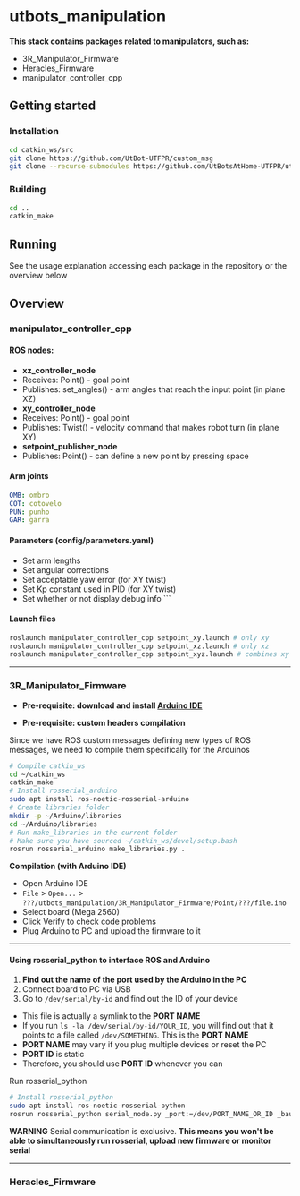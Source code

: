 # utbots_manipulation

**This stack contains packages related to manipulators, such as:**
- 3R_Manipulator_Firmware
- Heracles_Firmware
- manipulator_controller_cpp


## Getting started

### Installation

```bash
cd catkin_ws/src
git clone https://github.com/UtBot-UTFPR/custom_msg
git clone --recurse-submodules https://github.com/UtBotsAtHome-UTFPR/utbots_manipulation.git
```

### Building

```bash
cd ..
catkin_make
```

## Running

See the usage explanation accessing each package in the repository or the overview below

## Overview

### manipulator_controller_cpp

#### ROS nodes:
- **xz_controller_node**
- Receives: Point() - goal point
- Publishes: set_angles() - arm angles that reach the input point (in plane XZ)
- **xy_controller_node**
- Receives: Point() - goal point
- Publishes: Twist() - velocity command that makes robot turn (in plane XY)
- **setpoint_publisher_node**
- Publishes: Point() - can define a new point by pressing space

#### Arm joints

```yaml
OMB: ombro
COT: cotovelo
PUN: punho
GAR: garra
```

#### Parameters (config/parameters.yaml)

- Set arm lengths
- Set angular corrections
- Set acceptable yaw error (for XY twist)
- Set Kp constant used in PID (for XY twist)
- Set whether or not display debug info
        ```
#### Launch files
```bash
roslaunch manipulator_controller_cpp setpoint_xy.launch # only xy
roslaunch manipulator_controller_cpp setpoint_xz.launch # only xz
roslaunch manipulator_controller_cpp setpoint_xyz.launch # combines xy and xz
```

---

### 3R_Manipulator_Firmware

- **Pre-requisite: download and install [Arduino IDE](https://www.arduino.cc/en/software)**

- **Pre-requisite: custom headers compilation**
  
Since we have ROS custom messages defining new types of ROS messages, we need to compile them specifically for the Arduinos
```bash
# Compile catkin_ws
cd ~/catkin_ws
catkin_make
# Install rosserial_arduino
sudo apt install ros-noetic-rosserial-arduino
# Create libraries folder
mkdir -p ~/Arduino/libraries
cd ~/Arduino/libraries
# Run make_libraries in the current folder
# Make sure you have sourced ~/catkin_ws/devel/setup.bash
rosrun rosserial_arduino make_libraries.py .
  ```
  
**Compilation (with Arduino IDE)**
- Open Arduino IDE
- ``File`` > ``Open...`` > ``???/utbots_manipulation/3R_Manipulator_Firmware/Point/???/file.ino``
- Select board (Mega 2560)
- Click Verify to check code problems
- Plug Arduino to PC and upload the firmware to it

---

#### Using rosserial_python to interface ROS and Arduino

1. **Find out the name of the port used by the Arduino in the PC**
2. Connect board to PC via USB
3. Go to ``/dev/serial/by-id`` and find out the ID of your device
  - This file is actually a symlink to the **PORT NAME**
  - If you run ``ls -la /dev/serial/by-id/YOUR_ID``, you will find out that it points to a file called ``/dev/SOMETHING``. This is the **PORT NAME**
  - **PORT NAME** may vary if you plug multiple devices or reset the PC
  - **PORT ID** is static
  - Therefore, you should use **PORT ID** whenever you can

Run rosserial_python
```bash
# Install rosserial_python
sudo apt install ros-noetic-rosserial-python
rosrun rosserial_python serial_node.py _port:=/dev/PORT_NAME_OR_ID _baud:=57600
```

**WARNING**
Serial communication is exclusive. **This means you won't be able to simultaneously run rosserial, upload new firmware or monitor serial**

---

### Heracles_Firmware
